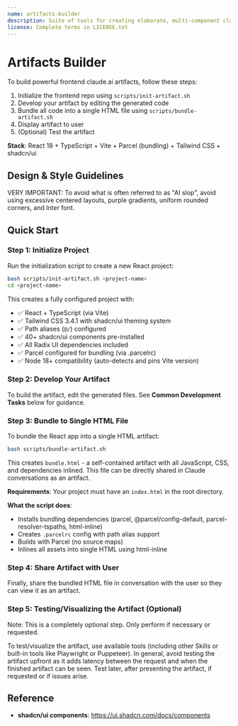 ```yaml
---
name: artifacts-builder
description: Suite of tools for creating elaborate, multi-component claude.ai HTML artifacts using modern frontend web technologies (React, Tailwind CSS, shadcn/ui). Use for complex artifacts requiring state management, routing, or shadcn/ui components - not for simple single-file HTML/JSX artifacts.
license: Complete terms in LICENSE.txt
---
```


# Artifacts Builder

To build powerful frontend claude.ai artifacts, follow these steps:
1. Initialize the frontend repo using `scripts/init-artifact.sh`
2. Develop your artifact by editing the generated code
3. Bundle all code into a single HTML file using `scripts/bundle-artifact.sh`
4. Display artifact to user
5. (Optional) Test the artifact

**Stack**: React 18 + TypeScript + Vite + Parcel (bundling) + Tailwind CSS + shadcn/ui

## Design & Style Guidelines

VERY IMPORTANT: To avoid what is often referred to as "AI slop", avoid using excessive centered layouts, purple gradients, uniform rounded corners, and Inter font.

## Quick Start

### Step 1: Initialize Project

Run the initialization script to create a new React project:
```bash
bash scripts/init-artifact.sh <project-name>
cd <project-name>
```

This creates a fully configured project with:
- ✅ React + TypeScript (via Vite)
- ✅ Tailwind CSS 3.4.1 with shadcn/ui theming system
- ✅ Path aliases (`@/`) configured
- ✅ 40+ shadcn/ui components pre-installed
- ✅ All Radix UI dependencies included
- ✅ Parcel configured for bundling (via .parcelrc)
- ✅ Node 18+ compatibility (auto-detects and pins Vite version)

### Step 2: Develop Your Artifact

To build the artifact, edit the generated files. See **Common Development Tasks** below for guidance.

### Step 3: Bundle to Single HTML File

To bundle the React app into a single HTML artifact:
```bash
bash scripts/bundle-artifact.sh
```

This creates `bundle.html` - a self-contained artifact with all JavaScript, CSS, and dependencies inlined. This file can be directly shared in Claude conversations as an artifact.

**Requirements**: Your project must have an `index.html` in the root directory.

**What the script does**:
- Installs bundling dependencies (parcel, @parcel/config-default, parcel-resolver-tspaths, html-inline)
- Creates `.parcelrc` config with path alias support
- Builds with Parcel (no source maps)
- Inlines all assets into single HTML using html-inline

### Step 4: Share Artifact with User

Finally, share the bundled HTML file in conversation with the user so they can view it as an artifact.

### Step 5: Testing/Visualizing the Artifact (Optional)

Note: This is a completely optional step. Only perform if necessary or requested.

To test/visualize the artifact, use available tools (including other Skills or built-in tools like Playwright or Puppeteer). In general, avoid testing the artifact upfront as it adds latency between the request and when the finished artifact can be seen. Test later, after presenting the artifact, if requested or if issues arise.

## Reference

- **shadcn/ui components**: https://ui.shadcn.com/docs/components
